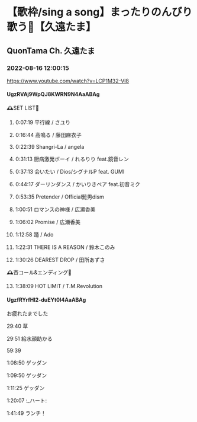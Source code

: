 # 【歌枠/sing a song】まったりのんびり歌う🥀【久遠たま】

## QuonTama Ch. 久遠たま

### 2022-08-16 12:00:15

https://www.youtube.com/watch?v=LCP1M32-VI8

#### UgzRVAj9WpQJ8KWRN9N4AaABAg

🕰SET LIST🥀



01. 0:07:19 平行線 / さユり

02. 0:16:44 高鳴る / 藤田麻衣子

03. 0:22:39 Shangri-La / angela

04. 0:31:13 厨病激発ボーイ / れるりり feat.鏡音レン

05. 0:37:13 会いたい / Dios/シグナルP feat. GUMI

06. 0:44:17 ダーリンダンス / かいりきベア feat.初音ミク

07. 0:53:35 Pretender / Official髭男dism

08. 1:00:51 ロマンスの神様 / 広瀬香美

09. 1:06:02 Promise / 広瀬香美

10. 1:12:58 踊 / Ado

11. 1:22:31 THERE IS A REASON / 鈴木このみ

12. 1:30:26 DEAREST DROP / 田所あずさ



​🕰杏コール&エンディング🥀



13. 1:38:09 HOT LIMIT / T.M.Revolution



#### UgzfRYrfHI2-duEYt0l4AaABAg

お疲れたまでした

29:40 草

29:51 給水顔助かる

59:39 

1:08:50 ゲッダン

1:09:50 ゲッダン

1:11:25 ゲッダン

1:20:07 :_ハート:

1:41:49 ランチ！

